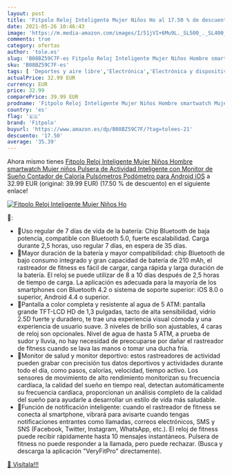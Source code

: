 ```yaml
---
layout: post
title: 'Fitpolo Reloj Inteligente Mujer Niños Ho al 17.50 % de descuento'
date: 2021-05-26 10:46:43
image: 'https://m.media-amazon.com/images/I/51jVI+6Mu9L._SL500_._SL400_.jpg'
comments: true
category: ofertas
author: 'tole.es'
slug: 'B08BZ59C7F-es Fitpolo Reloj Inteligente Mujer Niños Hombre smartwatch...'
sku: 'B08BZ59C7F-es'
tags: [ 'Deportes y aire libre','Electrónica','Electrónica y dispositivos para el deporte','Monitores de actividad','Smartwatches','Tecnología para vestir','android','fitpolo', ]
actualPrice: 32.99 EUR
currency: EUR
price: 32.99
comparePrice: 39.99 EUR
prodname: 'Fitpolo Reloj Inteligente Mujer Niños Hombre smartwatch Mujer niños  Pulsera de Actividad Inteligente con Monitor de Sueño Contador de Caloría Pulsómetros Podómetro para Android iOS'
country: 'es'
flag: '🇪🇸'
brand: 'Fitpolo'
buyurl: 'https://www.amazon.es/dp/B08BZ59C7F/?tag=tolees-21'
descuento: '17.50'
average: '35.39'
---
```


Ahora mismo tienes [Fitpolo Reloj Inteligente Mujer Niños Hombre smartwatch Mujer niños  Pulsera de Actividad Inteligente con Monitor de Sueño Contador de Caloría Pulsómetros Podómetro para Android iOS](https://www.amazon.es/dp/B08BZ59C7F/?tag=tolees-21) a 32.99 EUR (original: 39.99 EUR) (17.50 %  de descuento) en el siguiente enlace!

[![Fitpolo Reloj Inteligente Mujer Niños Ho](https://m.media-amazon.com/images/I/51jVI+6Mu9L._SL500_._SL400_.jpg)](https://www.amazon.es/dp/B08BZ59C7F/?tag=tolees-21)

🔎:

- 🌈Uso regular de 7 días de vida de la batería: Chip Bluetooth de baja potencia, compatible con Bluetooth 5.0, fuerte escalabilidad. Carga durante 2,5 horas, uso regular 7 días, en espera de 35 días.
- 🌈Mayor duración de la batería y mayor compatibilidad: chip Bluetooth de bajo consumo integrado y gran capacidad de batería de 210 mAh, el rastreador de fitness es fácil de cargar, carga rápida y larga duración de la batería. El reloj se puede utilizar de 8 a 10 días después de 2,5 horas de tiempo de carga. La aplicación es adecuada para la mayoría de los smartphones con Bluetooth 4.2 o sistema de soporte superior: iOS 8.0 o superior, Android 4.4 o superior.
- 🌈Pantalla a color completa y resistente al agua de 5 ATM: pantalla grande TFT-LCD HD de 1,3 pulgadas, tacto de alta sensibilidad, vidrio 2.5D fuerte y duradero, te trae una experiencia visual cómoda y una experiencia de usuario suave. 3 niveles de brillo son ajustables, 4 caras de reloj son opcionales. Nivel de agua de hasta 5 ATM, a prueba de sudor y lluvia, no hay necesidad de preocuparse por dañar el rastreador de fitness cuando se lava las manos o tomar una ducha fría.
- 🌈Monitor de salud y monitor deportivo: estos rastreadores de actividad pueden grabar con precisión tus datos deportivos y actividades durante todo el día, como pasos, calorías, velocidad, tiempo activo. Los sensores de movimiento de alto rendimiento monitorizan su frecuencia cardíaca, la calidad del sueño en tiempo real, detectan automáticamente su frecuencia cardíaca, proporcionan un análisis completo de la calidad del sueño para ayudarle a desarrollar un estilo de vida más saludable.
- 🌈Función de notificación inteligente: cuando el rastreador de fitness se conecta al smartphone, vibrará para avisarte cuando tengas notificaciones entrantes como llamadas, correos electrónicos, SMS y SNS (Facebook, Twitter, Instagram, WhatsApp, etc.). El reloj de fitness puede recibir rápidamente hasta 10 mensajes instantáneos. Pulsera de fitness no puede responder a la llamada, pero puede rechazar. (Busca y descarga la aplicación "VeryFitPro" directamente).

[🛒 Visítala!!!](https://www.amazon.es/dp/B08BZ59C7F/?tag=tolees-21)
